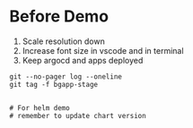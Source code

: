 # Before Demo

1. Scale resolution down
1. Increase font size in vscode and in terminal
1. Keep argocd and apps deployed

```
git --no-pager log --oneline
git tag -f bgapp-stage


# For helm demo
# remember to update chart version
```